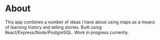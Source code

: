 # About
This app combines a number of ideas I have about using maps as a means of learning history and telling stories. Built using React/Express/Node/PostgreSQL. Work in progress currently.